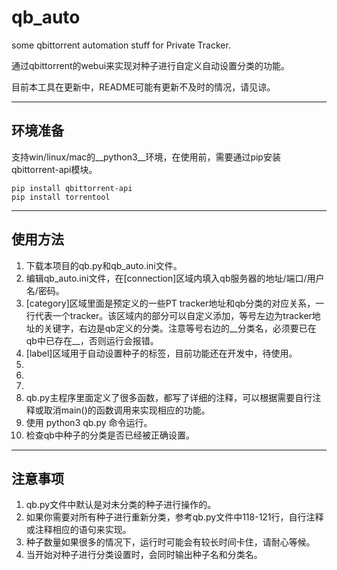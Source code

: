 # qb_auto
some qbittorrent automation stuff for Private Tracker.

通过qbittorrent的webui来实现对种子进行自定义自动设置分类的功能。

目前本工具在更新中，README可能有更新不及时的情况，请见谅。

---

## 环境准备
支持win/linux/mac的__python3__环境，在使用前，需要通过pip安装qbittorrent-api模块。
```
pip install qbittorrent-api
pip install torrentool
```

---

## 使用方法
1. 下载本项目的qb.py和qb_auto.ini文件。
2. 编辑qb_auto.ini文件，在[connection]区域内填入qb服务器的地址/端口/用户名/密码。
3. [category]区域里面是预定义的一些PT tracker地址和qb分类的对应关系，一行代表一个tracker。该区域内的部分可以自定义添加，等号左边为tracker地址的关键字，右边是qb定义的分类。注意等号右边的__分类名，必须要已在qb中已存在__，否则运行会报错。
4. [label]区域用于自动设置种子的标签，目前功能还在开发中，待使用。
5. 
6. 
7.
8. qb.py主程序里面定义了很多函数，都写了详细的注释，可以根据需要自行注释或取消main()的函数调用来实现相应的功能。
8. 使用 python3 qb.py 命令运行。
9. 检查qb中种子的分类是否已经被正确设置。


---

## 注意事项
1. qb.py文件中默认是对未分类的种子进行操作的。
2. 如果你需要对所有种子进行重新分类，参考qb.py文件中118-121行，自行注释或注释相应的语句来实现。
3. 种子数量如果很多的情况下，运行时可能会有较长时间卡住，请耐心等候。
4. 当开始对种子进行分类设置时，会同时输出种子名和分类名。
